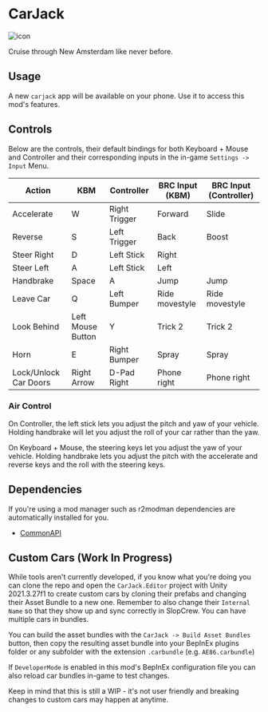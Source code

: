 # CarJack
![icon](https://github.com/LazyDuchess/CarJack/assets/42678262/e7f9bac8-6176-4fa4-b80f-b6d14bd45060)

Cruise through New Amsterdam like never before.

## Usage
A new `carjack` app will be available on your phone. Use it to access this mod's features.

## Controls
Below are the controls, their default bindings for both Keyboard + Mouse and Controller and their corresponding inputs in the in-game `Settings -> Input` Menu.

| Action      | KBM               | Controller    | BRC Input (KBM)  | BRC Input (Controller)  |
|-------------|-------------------|---------------|------------------|-------------------------|
| Accelerate  | W                 | Right Trigger | Forward          | Slide                   |
| Reverse     | S                 | Left Trigger  | Back             | Boost                   |
| Steer Right | D                 | Left Stick    | Right            |                         |
| Steer Left  | A                 | Left Stick    | Left             |                         |
| Handbrake   | Space             | A             | Jump             | Jump                    |
| Leave Car   | Q                 | Left Bumper   | Ride movestyle   | Ride movestyle          |
| Look Behind | Left Mouse Button | Y             | Trick 2          | Trick 2                 |
| Horn        | E                 | Right Bumper  | Spray            | Spray                   |
| Lock/Unlock Car Doors       | Right Arrow                | D-Pad Right  | Phone right            | Phone right                   |

### Air Control
On Controller, the left stick lets you adjust the pitch and yaw of your vehicle. Holding handbrake will let you adjust the roll of your car rather than the yaw.

On Keyboard + Mouse, the steering keys let you adjust the yaw of your vehicle. Holding handbrake lets you adjust the pitch with the accelerate and reverse keys and the roll with the steering keys.

## Dependencies
If you're using a mod manager such as r2modman dependencies are automatically installed for you.
* [CommonAPI](https://github.com/LazyDuchess/BRC-CommonAPI)

## Custom Cars (Work In Progress)
While tools aren't currently developed, if you know what you're doing you can clone the repo and open the `CarJack.Editor` project with Unity 2021.3.27f1 to create custom cars by cloning their prefabs and changing their Asset Bundle to a new one. Remember to also change their `Internal Name` so that they show up and sync correctly in SlopCrew. You can have multiple cars in bundles.

You can build the asset bundles with the `CarJack -> Build Asset Bundles` button, then copy the resulting asset bundle into your BepInEx plugins folder or any subfolder with the extension `.carbundle` (e.g. `AE86.carbundle`)

If `DeveloperMode` is enabled in this mod's BepInEx configuration file you can also reload car bundles in-game to test changes.

Keep in mind that this is still a WIP - it's not user friendly and breaking changes to custom cars may happen at anytime.
